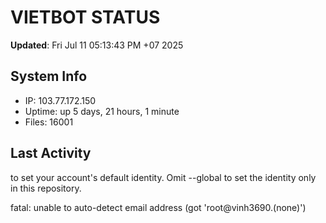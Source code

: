 # VIETBOT STATUS
**Updated**: Fri Jul 11 05:13:43 PM +07 2025

## System Info
- IP: 103.77.172.150
- Uptime: up 5 days, 21 hours, 1 minute
- Files: 16001

## Last Activity

to set your account's default identity.
Omit --global to set the identity only in this repository.

fatal: unable to auto-detect email address (got 'root@vinh3690.(none)')
